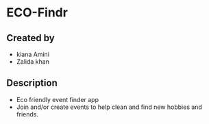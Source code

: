# ECO-Findr
## Created by
- kiana Amini
- Zalida khan

## Description
- Eco friendly event finder app
- Join and/or create events to help clean and find new hobbies and friends.
